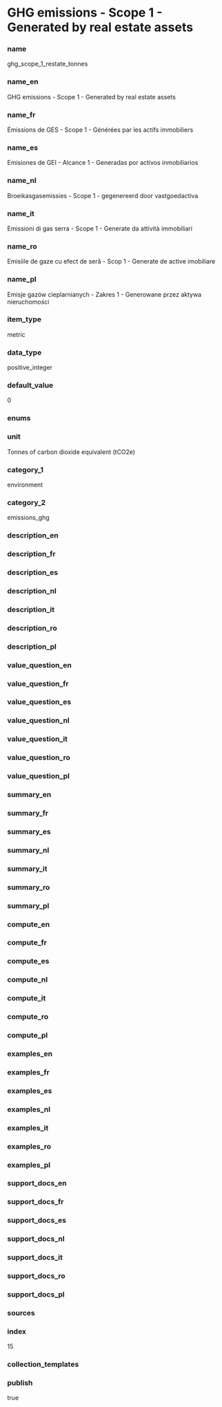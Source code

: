 # GHG emissions - Scope 1 - Generated by real estate assets

### name

ghg_scope_1_restate_tonnes

### name_en

GHG emissions - Scope 1 - Generated by real estate assets

### name_fr

Émissions de GES - Scope 1 - Générées par les actifs immobiliers

### name_es

Emisiones de GEI - Alcance 1 - Generadas por activos inmobiliarios

### name_nl

Broeikasgasemissies - Scope 1 - gegenereerd door vastgoedactiva

### name_it

Emissioni di gas serra - Scope 1 - Generate da attività immobiliari

### name_ro

Emisiile de gaze cu efect de seră - Scop 1 - Generate de active imobiliare

### name_pl

Emisje gazów cieplarnianych - Zakres 1 - Generowane przez aktywa nieruchomości

### item_type

metric

### data_type

positive_integer

### default_value

0

### enums



### unit

Tonnes of carbon dioxide equivalent (tCO2e)

### category_1

environment

### category_2

emissions_ghg

### description_en

### description_fr

### description_es

### description_nl

### description_it

### description_ro

### description_pl

### value_question_en

### value_question_fr

 ### value_question_es

### value_question_nl

### value_question_it

### value_question_ro

### value_question_pl

### summary_en



### summary_fr


### summary_es

### summary_nl

### summary_it

### summary_ro

### summary_pl


### compute_en

### compute_fr

### compute_es

### compute_nl

### compute_it

### compute_ro

### compute_pl


### examples_en

### examples_fr

### examples_es

### examples_nl

### examples_it

### examples_ro

### examples_pl


### support_docs_en

### support_docs_fr

### support_docs_es

### support_docs_nl

### support_docs_it

### support_docs_ro

### support_docs_pl


### sources

            
### index

15

### collection_templates



### publish

true
